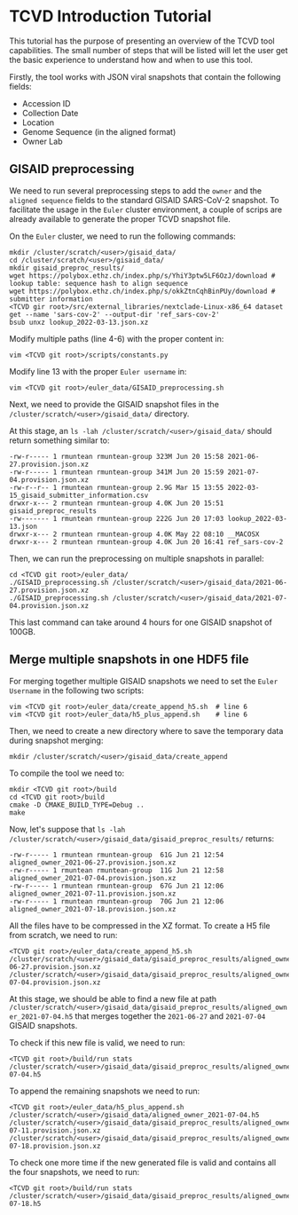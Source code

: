 # TCVD Introduction Tutorial

This tutorial has the purpose of presenting an overview of the TCVD tool capabilities. The small number of steps that will be listed will let the user get the basic experience to understand how and when to use this tool.

Firstly, the tool works with JSON viral snapshots that contain the following fields:

- Accession ID
- Collection Date
- Location
- Genome Sequence (in the aligned format)
- Owner Lab

## GISAID preprocessing

We need to run several preprocessing steps to add the `owner` and the `aligned sequence` fields to the standard GISAID SARS-CoV-2 snapshot. To facilitate the usage in the `Euler` cluster environment, a couple of scrips are already available to generate the proper TCVD snapshot file.

On the `Euler` cluster, we need to run the following commands:

```
mkdir /cluster/scratch/<user>/gisaid_data/
cd /cluster/scratch/<user>/gisaid_data/
mkdir gisaid_preproc_results/
wget https://polybox.ethz.ch/index.php/s/YhiY3ptw5LF6OzJ/download # lookup table: sequence hash to align sequence
wget https://polybox.ethz.ch/index.php/s/okkZtnCqhBinPUy/download # submitter information
<TCVD gir root>/src/external_libraries/nextclade-Linux-x86_64 dataset get --name 'sars-cov-2' --output-dir 'ref_sars-cov-2'
bsub unxz lookup_2022-03-13.json.xz
```

Modify multiple paths (line 4-6) with the proper content in:
```
vim <TCVD git root>/scripts/constants.py
```

Modify line 13 with the proper `Euler username` in:
```
vim <TCVD git root>/euler_data/GISAID_preprocessing.sh
```

Next, we need to provide the GISAID snapshot files in the `/cluster/scratch/<user>/gisaid_data/` directory.

At this stage, an `ls -lah /cluster/scratch/<user>/gisaid_data/` should return something similar to:

```
-rw-r----- 1 rmuntean rmuntean-group 323M Jun 20 15:58 2021-06-27.provision.json.xz
-rw-r----- 1 rmuntean rmuntean-group 341M Jun 20 15:59 2021-07-04.provision.json.xz
-rw-r--r-- 1 rmuntean rmuntean-group 2.9G Mar 15 13:55 2022-03-15_gisaid_submitter_information.csv
drwxr-x--- 2 rmuntean rmuntean-group 4.0K Jun 20 15:51 gisaid_preproc_results
-rw------- 1 rmuntean rmuntean-group 222G Jun 20 17:03 lookup_2022-03-13.json
drwxr-x--- 2 rmuntean rmuntean-group 4.0K May 22 08:10 __MACOSX
drwxr-x--- 2 rmuntean rmuntean-group 4.0K Jun 20 16:41 ref_sars-cov-2
```

Then, we can run the preprocessing on multiple snapshots in parallel:

```
cd <TCVD git root>/euler_data/
./GISAID_preprocessing.sh /cluster/scratch/<user>/gisaid_data/2021-06-27.provision.json.xz
./GISAID_preprocessing.sh /cluster/scratch/<user>/gisaid_data/2021-07-04.provision.json.xz
```

This last command can take around 4 hours for one GISAID snapshot of 100GB. 

## Merge multiple snapshots in one HDF5 file

For merging together multiple GISAID snapshots we need to set the `Euler Username` in the following two scripts:

```
vim <TCVD git root>/euler_data/create_append_h5.sh  # line 6
vim <TCVD git root>/euler_data/h5_plus_append.sh    # line 6
```

Then, we need to create a new directory where to save the temporary data during snapshot merging:

```
mkdir /cluster/scratch/<user>/gisaid_data/create_append
```

To compile the tool we need to:
```
mkdir <TCVD git root>/build
cd <TCVD git root>/build
cmake -D CMAKE_BUILD_TYPE=Debug ..
make
```

Now, let's suppose that `ls -lah /cluster/scratch/<user>/gisaid_data/gisaid_preproc_results/` returns:

```
-rw-r----- 1 rmuntean rmuntean-group  61G Jun 21 12:54 aligned_owner_2021-06-27.provision.json.xz
-rw-r----- 1 rmuntean rmuntean-group  11G Jun 21 12:58 aligned_owner_2021-07-04.provision.json.xz
-rw-r----- 1 rmuntean rmuntean-group  67G Jun 21 12:06 aligned_owner_2021-07-11.provision.json.xz
-rw-r----- 1 rmuntean rmuntean-group  70G Jun 21 12:06 aligned_owner_2021-07-18.provision.json.xz
```

All the files have to be compressed in the XZ format. To create a H5 file from scratch, we need to run:

```
<TCVD git root>/euler_data/create_append_h5.sh /cluster/scratch/<user>/gisaid_data/gisaid_preproc_results/aligned_owner_2021-06-27.provision.json.xz /cluster/scratch/<user>/gisaid_data/gisaid_preproc_results/aligned_owner_2021-07-04.provision.json.xz 
```

At this stage, we should be able to find a new file at path `/cluster/scratch/<user>/gisaid_data/gisaid_preproc_results/aligned_owner_2021-07-04.h5` that merges together the `2021-06-27` and `2021-07-04` GISAID snapshots.

To check if this new file is valid, we need to run:
```
<TCVD git root>/build/run stats /cluster/scratch/<user>/gisaid_data/gisaid_preproc_results/aligned_owner_2021-07-04.h5
```

To append the remaining snapshots we need to run:

```
<TCVD git root>/euler_data/h5_plus_append.sh /cluster/scratch/<user>/gisaid_data/aligned_owner_2021-07-04.h5 /cluster/scratch/<user>/gisaid_data/gisaid_preproc_results/aligned_owner_2021-07-11.provision.json.xz /cluster/scratch/<user>/gisaid_data/gisaid_preproc_results/aligned_owner_2021-07-18.provision.json.xz 
```

To check one more time if the new generated file is valid and contains all the four snapshots, we need to run:
```
<TCVD git root>/build/run stats /cluster/scratch/<user>/gisaid_data/gisaid_preproc_results/aligned_owner_2021-07-18.h5
```